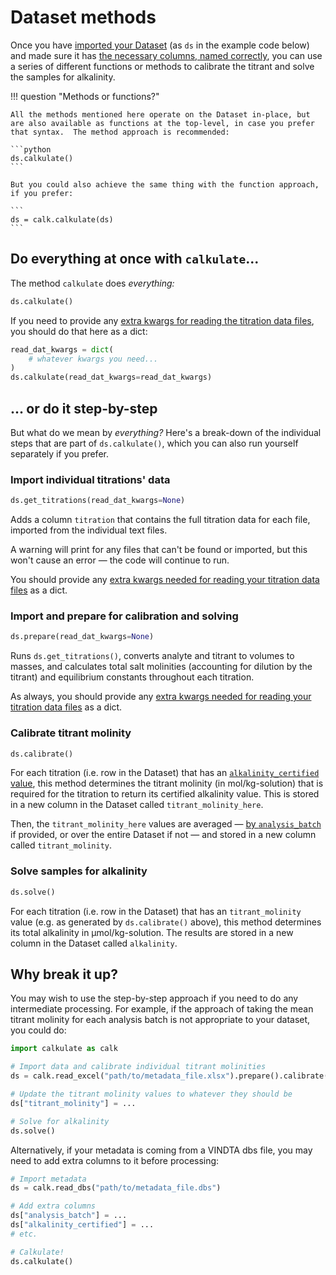 # Dataset methods

Once you have [imported your Dataset](../io/#titration-metadata-dataset) (as `ds` in the example code below) and made sure it has [the necessary columns, named correctly](metadata/#dataset-column-names), you can use a series of different functions or methods to calibrate the titrant and solve the samples for alkalinity.

!!! question "Methods or functions?"

    All the methods mentioned here operate on the Dataset in-place, but are also available as functions at the top-level, in case you prefer that syntax.  The method approach is recommended:

    ```python
    ds.calkulate()
    ```

    But you could also achieve the same thing with the function approach, if you prefer:

    ```
    ds = calk.calkulate(ds)
    ```

## Do everything at once with `calkulate`...

The method `calkulate` does *everything:*

```python
ds.calkulate()
```

If you need to provide any [extra kwargs for reading the titration data files](../io/#dealing-with-other-formats), you should do that here as a dict:

```python
read_dat_kwargs = dict(
    # whatever kwargs you need...
)
ds.calkulate(read_dat_kwargs=read_dat_kwargs)
```

## ... or do it step-by-step

But what do we mean by *everything?*  Here's a break-down of the individual steps that are part of `ds.calkulate()`, which you can also run yourself separately if you prefer.

### Import individual titrations' data

```python
ds.get_titrations(read_dat_kwargs=None)
```

Adds a column `titration` that contains the full titration data for each file, imported from the individual text files.

A warning will print for any files that can't be found or imported, but this won't cause an error — the code will continue to run.

You should provide any [extra kwargs needed for reading your titration data files](../io/#dealing-with-other-formats) as a dict.

### Import and prepare for calibration and solving

```python
ds.prepare(read_dat_kwargs=None)
```

Runs `ds.get_titrations()`, converts analyte and titrant to volumes to masses, and calculates total salt molinities (accounting for dilution by the titrant) and equilibrium constants throughout each titration.

As always, you should provide any [extra kwargs needed for reading your titration data files](../io/#dealing-with-other-formats) as a dict.

### Calibrate titrant molinity

```python
ds.calibrate()
```

For each titration (i.e. row in the Dataset) that has an [`alkalinity_certified` value](../metadata/#recommended-columns), this method determines the titrant molinity (in mol/kg-solution) that is required for the titration to return its certified alkalinity value.  This is stored in a new column in the Dataset called `titrant_molinity_here`.

Then, the `titrant_molinity_here` values are averaged — [by `analysis_batch`](../metadata/#recommended-columns) if provided, or over the entire Dataset if not — and stored in a new column called `titrant_molinity`.

### Solve samples for alkalinity

```python
ds.solve()
```

For each titration (i.e. row in the Dataset) that has an `titrant_molinity` value (e.g. as generated by `ds.calibrate()` above), this method determines its total alkalinity in μmol/kg-solution.  The results are stored in a new column in the Dataset called `alkalinity`.

## Why break it up?

You may wish to use the step-by-step approach if you need to do any intermediate processing.  For example, if the approach of taking the mean titrant molinity for each analysis batch is not appropriate to your dataset, you could do:

```python
import calkulate as calk

# Import data and calibrate individual titrant molinities
ds = calk.read_excel("path/to/metadata_file.xlsx").prepare().calibrate()

# Update the titrant molinity values to whatever they should be
ds["titrant_molinity"] = ...

# Solve for alkalinity
ds.solve()
```

Alternatively, if your metadata is coming from a VINDTA dbs file, you may need to add extra columns to it before processing:

```python
# Import metadata
ds = calk.read_dbs("path/to/metadata_file.dbs")

# Add extra columns
ds["analysis_batch"] = ...
ds["alkalinity_certified"] = ...
# etc.

# Calkulate!
ds.calkulate()
```
